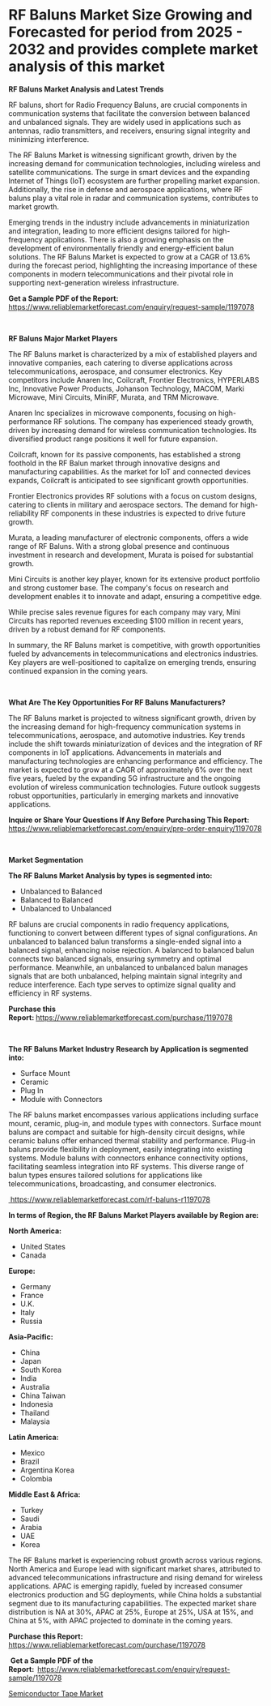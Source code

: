 <p><h1>RF Baluns Market Size Growing and Forecasted for period from 2025 - 2032 and provides complete market analysis of this market</h1></p><p><strong>RF Baluns Market Analysis and Latest Trends</strong></p>
<p><p>RF baluns, short for Radio Frequency Baluns, are crucial components in communication systems that facilitate the conversion between balanced and unbalanced signals. They are widely used in applications such as antennas, radio transmitters, and receivers, ensuring signal integrity and minimizing interference. </p><p>The RF Baluns Market is witnessing significant growth, driven by the increasing demand for communication technologies, including wireless and satellite communications. The surge in smart devices and the expanding Internet of Things (IoT) ecosystem are further propelling market expansion. Additionally, the rise in defense and aerospace applications, where RF baluns play a vital role in radar and communication systems, contributes to market growth.</p><p>Emerging trends in the industry include advancements in miniaturization and integration, leading to more efficient designs tailored for high-frequency applications. There is also a growing emphasis on the development of environmentally friendly and energy-efficient balun solutions. The RF Baluns Market is expected to grow at a CAGR of 13.6% during the forecast period, highlighting the increasing importance of these components in modern telecommunications and their pivotal role in supporting next-generation wireless infrastructure.</p></p>
<p><strong>Get a Sample PDF of the Report:&nbsp;</strong> <a href="https://www.reliablemarketforecast.com/enquiry/request-sample/1197078?utm_campaign=3491&utm_medium=2&utm_source=Github&utm_content=ia&utm_term=06042025&utm_id=rf-baluns">https://www.reliablemarketforecast.com/enquiry/request-sample/1197078</a></p>
<p>&nbsp;</p>
<p><strong>RF Baluns Major Market Players</strong></p>
<p><p>The RF Baluns market is characterized by a mix of established players and innovative companies, each catering to diverse applications across telecommunications, aerospace, and consumer electronics. Key competitors include Anaren Inc, Coilcraft, Frontier Electronics, HYPERLABS Inc, Innovative Power Products, Johanson Technology, MACOM, Marki Microwave, Mini Circuits, MiniRF, Murata, and TRM Microwave.</p><p>Anaren Inc specializes in microwave components, focusing on high-performance RF solutions. The company has experienced steady growth, driven by increasing demand for wireless communication technologies. Its diversified product range positions it well for future expansion.</p><p>Coilcraft, known for its passive components, has established a strong foothold in the RF Balun market through innovative designs and manufacturing capabilities. As the market for IoT and connected devices expands, Coilcraft is anticipated to see significant growth opportunities.</p><p>Frontier Electronics provides RF solutions with a focus on custom designs, catering to clients in military and aerospace sectors. The demand for high-reliability RF components in these industries is expected to drive future growth.</p><p>Murata, a leading manufacturer of electronic components, offers a wide range of RF Baluns. With a strong global presence and continuous investment in research and development, Murata is poised for substantial growth.</p><p>Mini Circuits is another key player, known for its extensive product portfolio and strong customer base. The company's focus on research and development enables it to innovate and adapt, ensuring a competitive edge.</p><p>While precise sales revenue figures for each company may vary, Mini Circuits has reported revenues exceeding $100 million in recent years, driven by a robust demand for RF components.</p><p>In summary, the RF Baluns market is competitive, with growth opportunities fueled by advancements in telecommunications and electronics industries. Key players are well-positioned to capitalize on emerging trends, ensuring continued expansion in the coming years.</p></p>
<p>&nbsp;</p>
<p><strong>What Are The Key Opportunities For RF Baluns Manufacturers?</strong></p>
<p><p>The RF Baluns market is projected to witness significant growth, driven by the increasing demand for high-frequency communication systems in telecommunications, aerospace, and automotive industries. Key trends include the shift towards miniaturization of devices and the integration of RF components in IoT applications. Advancements in materials and manufacturing technologies are enhancing performance and efficiency. The market is expected to grow at a CAGR of approximately 6% over the next five years, fueled by the expanding 5G infrastructure and the ongoing evolution of wireless communication technologies. Future outlook suggests robust opportunities, particularly in emerging markets and innovative applications.</p></p>
<p><strong>Inquire or Share Your Questions If Any Before Purchasing This Report:</strong> <a href="https://www.reliablemarketforecast.com/enquiry/pre-order-enquiry/1197078?utm_campaign=3491&utm_medium=2&utm_source=Github&utm_content=ia&utm_term=06042025&utm_id=rf-baluns">https://www.reliablemarketforecast.com/enquiry/pre-order-enquiry/1197078</a></p>
<p>&nbsp;</p>
<p><strong>Market Segmentation</strong></p>
<p><strong>The RF Baluns Market Analysis by types is segmented into:</strong></p>
<p><ul><li>Unbalanced to Balanced</li><li>Balanced to Balanced</li><li>Unbalanced to Unbalanced</li></ul></p>
<p><p>RF baluns are crucial components in radio frequency applications, functioning to convert between different types of signal configurations. An unbalanced to balanced balun transforms a single-ended signal into a balanced signal, enhancing noise rejection. A balanced to balanced balun connects two balanced signals, ensuring symmetry and optimal performance. Meanwhile, an unbalanced to unbalanced balun manages signals that are both unbalanced, helping maintain signal integrity and reduce interference. Each type serves to optimize signal quality and efficiency in RF systems.</p></p>
<p><strong>Purchase this Report:&nbsp;</strong><a href="https://www.reliablemarketforecast.com/purchase/1197078?utm_campaign=3491&utm_medium=2&utm_source=Github&utm_content=ia&utm_term=06042025&utm_id=rf-baluns">https://www.reliablemarketforecast.com/purchase/1197078</a></p>
<p>&nbsp;</p>
<p><strong>The RF Baluns Market Industry Research by Application is segmented into:</strong></p>
<p><ul><li>Surface Mount</li><li>Ceramic</li><li>Plug In</li><li>Module with Connectors</li></ul></p>
<p><p>The RF baluns market encompasses various applications including surface mount, ceramic, plug-in, and module types with connectors. Surface mount baluns are compact and suitable for high-density circuit designs, while ceramic baluns offer enhanced thermal stability and performance. Plug-in baluns provide flexibility in deployment, easily integrating into existing systems. Module baluns with connectors enhance connectivity options, facilitating seamless integration into RF systems. This diverse range of balun types ensures tailored solutions for applications like telecommunications, broadcasting, and consumer electronics.</p></p>
<p><a href="https://www.reliablemarketforecast.com/rf-baluns-r1197078?utm_campaign=3491&utm_medium=2&utm_source=Github&utm_content=ia&utm_term=06042025&utm_id=rf-baluns">&nbsp;https://www.reliablemarketforecast.com/rf-baluns-r1197078</a></p>
<p><strong>In terms of Region, the RF Baluns Market Players available by Region are:</strong></p>
<p>
    <p> <strong> North America: </strong>
        <ul>
            <li>United States</li>
            <li>Canada</li>
        </ul>
        </p> 
    <p> <strong> Europe: </strong>
        <ul>
            <li>Germany</li>
            <li>France</li>
            <li>U.K.</li>
            <li>Italy</li>
            <li>Russia</li>
        </ul>
        </p> 
    <p> <strong> Asia-Pacific: </strong>
        <ul>
            <li>China</li>
            <li>Japan</li>
            <li>South Korea</li>
            <li>India</li>
            <li>Australia</li>
            <li>China Taiwan</li>
            <li>Indonesia</li>
            <li>Thailand</li>
            <li>Malaysia</li>
        </ul>
        </p> 
    <p> <strong> Latin America: </strong>
        <ul>
            <li>Mexico</li>
            <li>Brazil</li>
            <li>Argentina Korea</li>
            <li>Colombia</li>
        </ul>
        </p> 
    <p> <strong> Middle East & Africa: </strong>
        <ul>
            <li>Turkey</li>
            <li>Saudi</li>
            <li>Arabia</li>
            <li>UAE</li>
            <li>Korea</li>
        </ul>
    </p>
    </p>
<p><p>The RF Baluns market is experiencing robust growth across various regions. North America and Europe lead with significant market shares, attributed to advanced telecommunications infrastructure and rising demand for wireless applications. APAC is emerging rapidly, fueled by increased consumer electronics production and 5G deployments, while China holds a substantial segment due to its manufacturing capabilities. The expected market share distribution is NA at 30%, APAC at 25%, Europe at 25%, USA at 15%, and China at 5%, with APAC projected to dominate in the coming years.</p></p>
<p><strong>Purchase this Report: </strong><a href="https://www.reliablemarketforecast.com/purchase/1197078?utm_campaign=3491&utm_medium=2&utm_source=Github&utm_content=ia&utm_term=06042025&utm_id=rf-baluns">https://www.reliablemarketforecast.com/purchase/1197078</a></p>
<p>&nbsp;<strong>Get a Sample PDF of the Report:&nbsp;&nbsp;</strong><a href="https://www.reliablemarketforecast.com/enquiry/request-sample/1197078?utm_campaign=3491&utm_medium=2&utm_source=Github&utm_content=ia&utm_term=06042025&utm_id=rf-baluns">https://www.reliablemarketforecast.com/enquiry/request-sample/1197078</a></p>
<p><strong></strong></p>
<p><p><a href="https://github.com/braisykhwezi/Market-Research-Report-List-1/blob/main/semiconductor-tape-market.md?utm_campaign=3491&utm_medium=2&utm_source=Github&utm_content=ia&utm_term=06042025&utm_id=rf-baluns">Semiconductor Tape Market</a></p></p>